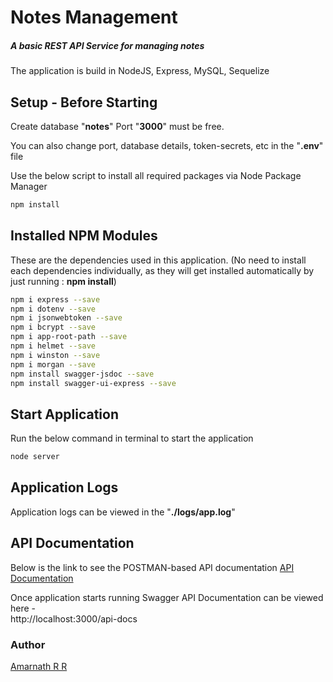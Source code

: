 # Notes Management
##### A basic REST API Service for managing notes

The application is build in NodeJS, Express, MySQL, Sequelize

## Setup - Before Starting
Create database "**notes**"
Port "**3000**" must be free.

You can also change port, database details, token-secrets, etc in the "**.env**" file

Use the below script to install all required packages via Node Package Manager
```bash
npm install
```

## Installed NPM Modules
These are the dependencies used in this application. (No need to install each dependencies individually, as they will get installed automatically by just running :   **npm install**)
```bash
npm i express --save
npm i dotenv --save
npm i jsonwebtoken --save
npm i bcrypt --save 
npm i app-root-path --save
npm i helmet --save 
npm i winston --save
npm i morgan --save  
npm install swagger-jsdoc --save
npm install swagger-ui-express --save
```

## Start Application
Run the below command in terminal to start the application
```bash
node server
```
## Application Logs
Application logs can be viewed in the "**./logs/app.log**"

## API Documentation
Below is the link to see the POSTMAN-based API documentation 
[API Documentation](https://documenter.getpostman.com/view/6680660/TzCV3jr5)

Once application starts running Swagger API Documentation can be viewed here -  
http://localhost:3000/api-docs 

### Author
[Amarnath R R](http://amar-rockz.com/)
